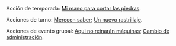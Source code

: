 Acción de temporada:
[Mi mano para cortar las piedras](Mi%20mano%20para%20cortar%20las%20piedras.md).

Acciones de turno:
[Merecen saber](Merecen%20saber.md); [Un nuevo rastrillaje](Un%20nuevo%20rastrillaje.md).

Acciones de evento grupal:
[Aqui no reinarán máquinas](Aqui%20no%20reinarán%20máquinas.md); [Cambio de administración](Cambio%20de%20administración.md).
